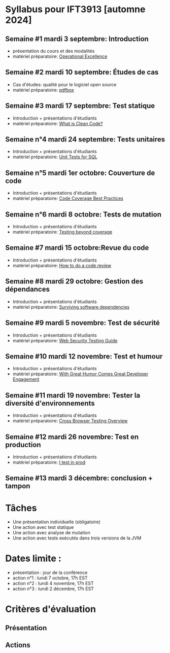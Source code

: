 # Syllabus pour IFT3913 [automne 2024]

## Semaine #1 mardi 3 septembre: Introduction
- présentation du cours et des modalités
- matériel préparatoire: [Operational Excellence](https://dl.acm.org/doi/pdf/10.1145/3155112.3171529)
 
## Semaine #2 mardi 10 septembre: Études de cas
- Cas d'études: qualité pour le logiciel open source
- matériel préparatoire: [pdfbox](https://github.com/apache/pdfbox)
 
## Semaine #3 mardi 17 septembre: Test statique
- Introduction + présentations d'étudiants
- matériel préparatoire: [What is Clean Code?](https://www.sonarsource.com/blog/what-is-clean-code/)
 
## Semaine n°4 mardi 24 septembre: Tests unitaires
- Introduction + présentations d'étudiants
- matériel préparatoire: [Unit Tests for SQL](https://ieeexplore.ieee.org/iel7/52/10372482/10372508.pdf)
 
## Semaine n°5 mardi 1er octobre: Couverture de code
- Introduction + présentations d'étudiants
- matériel préparatoire: [Code Coverage Best Practices](https://testing.googleblog.com/2020/08/code-coverage-best-practices.html)
 
## Semaine n°6 mardi 8 octobre: Tests de mutation
- Introduction + présentations d'étudiants
- matériel préparatoire: [Testing beyond coverage](https://increment.com/reliability/testing-beyond-coverage/)
 
## Semaine #7 mardi 15 octobre:Revue du code 
- Introduction + présentations d'étudiants
- matériel préparatoire: [How to do a code review](https://google.github.io/eng-practices/review/reviewer/)
 
## Semaine #8 mardi 29 octobre: Gestion des dépendances
- Introduction + présentations d'étudiants
- matériel préparatoire: [Surviving software dependencies](https://dl.acm.org/doi/pdf/10.1145/3347446)
 
## Semaine #9 mardi 5 novembre: Test de sécurité
- Introduction + présentations d'étudiants
- matériel préparatoire: [Web Security Testing Guide](https://github.com/OWASP/wstg/releases/download/v4.2/wstg-v4.2.pdf)
 
## Semaine #10 mardi 12 novembre: Test et humour
- Introduction + présentations d'étudiants
- matériel préparatoire: [With Great Humor Comes Great Developer Engagement](https://arxiv.org/pdf/2312.01680)
 
## Semaine #11 mardi 19 novembre: Tester la diversité d'environnements
- Introduction + présentations d'étudiants
- matériel préparatoire: [Cross Browser Testing Overview](https://www.datadoghq.com/knowledge-center/cross-browser-testing/)
 
## Semaine #12 mardi 26 novembre: Test en production
- Introduction + présentations d'étudiants
- matériel préparatoire: [I test in prod](https://increment.com/testing/i-test-in-production/)
 
## Semaine #13 mardi 3 décembre: conclusion + tampon 

# Tâches
- Une présentation individuelle (obligatoire)
- Une action avec test statique
- Une action avec analyse de mutation
- Une action avec tests exécutés dans trois versions de la JVM

# Dates limite :
- présentation : jour de la conférence
- action n°1 : lundi 7 octobre, 17h EST
- action n°2 : lundi 4 novembre, 17h EST
- action n°3 : lundi 2 décembre, 17h EST

# Critères d'évaluation

## Présentation


## Actions
